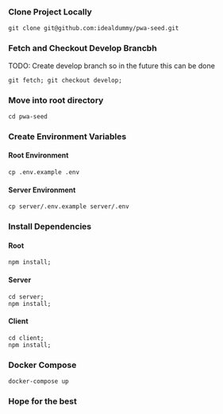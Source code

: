 ### Clone Project Locally

```ssh
git clone git@github.com:idealdummy/pwa-seed.git
```

### Fetch and Checkout Develop Brancbh

TODO: Create develop branch so in the future this can be done

```ssh
git fetch; git checkout develop;
```

### Move into root directory

```ssh
cd pwa-seed
```

### Create Environment Variables

#### Root Environment

```
cp .env.example .env
```

#### Server Environment

```ssh
cp server/.env.example server/.env
```

### Install Dependencies

#### Root

```ssh
npm install;
```

#### Server

```ssh
cd server;
npm install;
```

#### Client

```ssh
cd client;
npm install;
```

### Docker Compose

```ssh
docker-compose up
```

### Hope for the best
